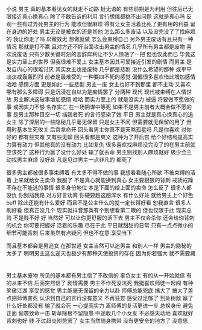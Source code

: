 小说 男主
真的基本看见女的就走不动路 挺无语的 有些前期是为利用 但往后已无限接近真心换真心 除了不敢告诉的利用 言行想挑都挑不出问题 这就是真心吗 反观一些有过弄死男主的行为 能收但很麻烦 得有让女主活着比死了更有用的利益 留在身边的好处
男主无论是被女的还是其他 怎么那么多废话 以及没完没了了找麻烦的 我让你走了吗 以儆效尤 想做就做 怎么会束缚自己 另外男主废话有且只有一种情况 那就是打不赢 且对方还不好当面攻击男主的情况 几乎所有男主都是废物 喜欢说废话 只有少数关键时刻的言辞犀利让不少人惊艳了一把 但也仅此而已 毕竟这是实力至上的世界 但我很难不爱上 女主基本因其可爱接近引发的剧情 而男主 是发自内心的很难讨厌
其实女主也是废物 几乎都是悲剧 没什么希望的那种 或平平淡淡或轰轰烈烈 前者是最难受的 一种要四不死的感觉 偏偏很多喜欢借此增加感情 哈哈 感情方面 更是如此 一些悲剧 男主一废 女主也好不到那里 都不主动 又喜欢 哪有那么多障碍 只是沉浸在自以为是痴情罢了 分两种 现代 现代被束缚在人情世故 男主解决这破事增加感情 哈哈 而实力至上的 就是没实力 被逼 将要做不愿做的事 或因实力不够 名存实亡 在一场阴谋中等死 如果不是男主前者大概会做不愿的事 是男主那种目空一切 挡我者死 的言行感染了她 平日 男主就是真心换真心的追女主 除了深层的一些隐秘几乎毫无保留 只是女主不问 但需要就无保留的用了 但用时基本生死攸关 后宫拿命开 回头看男主你真不是天煞孤星吗 凡是你喜欢 对你好的 都有些灾难
又有些无聊 回头看都是爽文 这种为了开后宫 给个好结局提高实力算有动力 但其他真的没有动力 比如复仇 很多喜欢找麻烦没完没了的在男主前就应该死了 这种行为赢了没什么好处 输了就丢命 男主别找别人麻烦就好 极少会主动找男主麻烦 没好处
凡是见过男主一点非凡的 都死了

很多男主都被很多事束缚着 有太多不得不做的事 我想看看随心所欲 不被束缚的活着
上来就给女主卖命 我服了 不是真心就能换到真心 女主要狠狠的背刺 戒骄戒躁
不存在不能逃的事情 很多身份地位 本是下面的给上面的卖命 怎么反了
很多人都没仇 你别挡我路 对方好言劝离 你硬要趟这趟浑水 有什么好处
就给男主上个好色 buff 除此还能有什么爱好 而且不是公主什么的就一定长得好看 恕我直言 很多人刷好看 但真正没几个 现实就抖音那类有个别想看第二眼的 但也仅限于此 现实总贱 不是贱不好 好 当然好 可以让你更舒服的活下去 男主不仅会杀你 还会给你背刺的机会 你可要把握好 活着的乐趣 尽在于此 平日就甜甜的日常 只有一点点微小的细节可能背刺 后来虽然有点疑问 但也不在意 享受当下

而且基本都会是男追女 在那世道 女主当然可以追男主 和别人一样 男主的隐秘的太多了 明明男主这么逆天也极少有那种天使投资的存在 因为你若强大 就不需要藏

















#
男主基本废物 所见的基本都有男主信了不改信的 辜负女主 有的从一开始就信 有的从来不信 后面突然信了 剧情需要 男主不作死没法死
我挺喜欢师徒一起闯 有种笑傲江湖 享受的感觉 男主能毫无保留的全力以赴 师傅总能兜底 搞大了 搞大了差点把师傅害死 认识到自己的言行没有意义 不再狂妄 感受过足够了 到处树敌 赢了什么好处都没有 输了就会死 
一心提高实力 离师傅的复活更进一步  总换身份 避免正面 偷袭致命一击 斩草除根不留隐患 中途收几个小女友 不必感天动地 喜欢就好 背刺也好 贱 不过趋炎附势罢了 女主当然随身携带 没有更安全的地方了
没意思